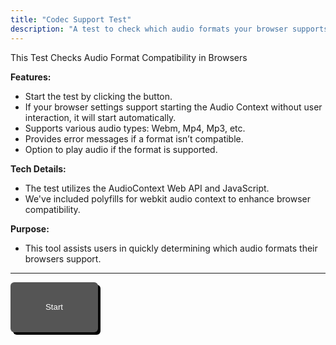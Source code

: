 ```yaml
---
title: "Codec Support Test"
description: "A test to check which audio formats your browser supports"
---
```


This Test Checks Audio Format Compatibility in Browsers

**Features:**

- Start the test by clicking the button.
- If your browser settings support starting the Audio Context without user interaction,
it will start automatically.
- Supports various audio types: Webm, Mp4, Mp3, etc.
- Provides error messages if a format isn’t compatible.
- Option to play audio if the format is supported.

**Tech Details:**

- The test utilizes the AudioContext Web API and JavaScript.
- We've included polyfills for webkit audio context to enhance browser compatibility.

**Purpose:**

- This tool assists users in quickly determining which audio formats
their browsers support.

---

<button id="start" onclick="{
  document.getElementById('start').remove()
}">Start</button>

<script src="app.js" module type="module" defer></script>

<style>
  .results {
    display: flex;
    flex-wrap: wrap;
    gap: 20px;
  }

  .result {
    width: 30%;
    padding: 20px;
    background-color: #444;
    border-radius: 4px;
  }

  .success {
    color: rgb(0, 255, 17);
  }

  .failure {
    color: #f00;
  }

  #start, #buttons > button {
    display: inline-block;
    padding: 10px;
    background-color: #666;
    color: #fff;
    border: #333;
    border-radius: 6px;
    border-width: 2px;
    padding: 8px;
    box-shadow: 4px 4px 0px black;
    cursor: pointer;
    text-decoration: none;
    width: 140px;
    height: 80px
  }

   #start, #buttons > button:hover {
    background-color: #555;
  }
</style>

<section>
  <p id="context"></p>
  <p id="webm"></p>
  <p id="mp4"></p>
  <p id="mp3"></p>
  <p id="ogg"></p>
  <p id="opus"></p>
  <p id="caf-short"></p>
  <p id="caf-long"></p>
  <p id="wav"></p>
</section>
<section id="buttons">
</section>
